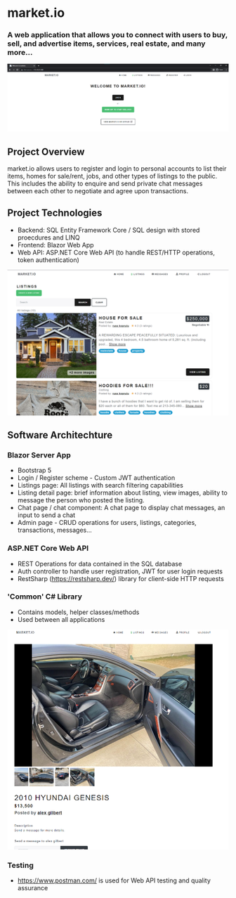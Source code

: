 # market.io
### A web application that allows you to connect with users to buy, sell, and advertise items, services, real estate, and many more... 

![plot](./images/home.png)

## Project Overview
market.io allows users to register and login to personal accounts to list their items, homes for sale/rent, jobs, and other types of listings to the public. This includes the ability to enquire and send private chat messages between each other to negotiate and agree upon transactions.

## Project Technologies
- Backend: SQL Entity Framework Core / SQL design with stored proecdures and LINQ
- Frontend: Blazor Web App
- Web API: ASP.NET Core Web API (to handle REST/HTTP operations, token authentication) 

![plot](./images/listings.png)

## Software Architechture
### Blazor Server App
- Bootstrap 5
- Login / Register scheme - Custom JWT authentication
- Listings page: All listings with search filtering capabilities
- Listing detail page: brief information about listing, view images, ability to message the person who posted the listing.
- Chat page / chat component: A chat page to display chat messages, an input to send a chat
- Admin page - CRUD operations for users, listings, categories, transactions, messages...

### ASP.NET Core Web API
- REST Operations for data contained in the SQL database
- Auth controller to handle user registration, JWT for user login requests
- RestSharp (https://restsharp.dev/) library for client-side HTTP requests

### 'Common' C# Library 
- Contains models, helper classes/methods
- Used between all applications

![plot](./images/listing-detail-page.png)

### Testing
- https://www.postman.com/ is used for Web API testing and quality assurance
